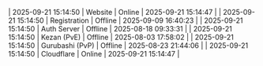 | 2025-09-21 15:14:50 | Website | Online | 2025-09-21 15:14:47 |
| 2025-09-21 15:14:50 | Registration | Offline | 2025-09-09 16:40:23 |
| 2025-09-21 15:14:50 | Auth Server | Offline | 2025-08-18 09:33:31 |
| 2025-09-21 15:14:50 | Kezan (PvE) | Offline | 2025-08-03 17:58:02 |
| 2025-09-21 15:14:50 | Gurubashi (PvP) | Offline | 2025-08-23 21:44:06 |
| 2025-09-21 15:14:50 | Cloudflare | Online | 2025-09-21 15:14:47 |
